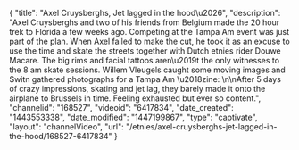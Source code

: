 {
    "title": "Axel Cruysberghs, Jet lagged in the hood\u2026",
    "description": "Axel Cruysberghs and two of his friends from Belgium made the 20 hour trek to Florida a few weeks ago. Competing at the Tampa Am event was just part of the plan. When Axel failed to make the cut, he took it as an excuse to use the time and skate the streets together with Dutch etnies rider Douwe Macare. The big rims and facial tattoos aren\u2019t the only witnesses to the 8 am skate sessions. Willem Vleugels caught some moving images and Switn gathered photographs for a Tampa Am \u2018zine: \n\nAfter 5 days of crazy impressions, skating and jet lag, they barely made it onto the airplane to Brussels in time. Feeling exhausted but ever so content.",
    "channelid": "168527",
    "videoid": "6417834",
    "date_created": "1443553338",
    "date_modified": "1447199867",
    "type": "captivate",
    "layout": "channelVideo",
    "url": "\/etnies\/axel-cruysberghs-jet-lagged-in-the-hood\/168527-6417834"
}